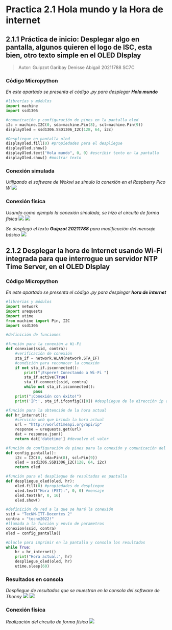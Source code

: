 # Practica 2.1 Hola mundo y la Hora de internet

## 2.1.1 Práctica de inicio: Desplegar algo en pantalla, algunos quieren el logo de ISC, esta bien, otro texto simple en el OLED DIsplay
>Autor: Guipzot Garibay Denisse Abigail 20211788 SC7C
 
### Código Micropython
_En este apartado se presenta el código .py para desplegar **Hola mundo**_
```python
#librerías y módulos
import machine
import ssd1306

#comunicación y configuración de pines en la pantalla oled
i2c = machine.I2C(0, sda=machine.Pin(8), scl=machine.Pin(9))
displayOled = ssd1306.SSD1306_I2C(128, 64, i2c)

#Despliegue en pantalla oled
displayOled.fill(0) #propiedades para el despliegue
displayOled.show()
displayOled.text("Hola mundo", 0, 0) #escribir texto en la pantalla
displayOled.show() #mostrar texto
```

### Conexión simulada
_Utilizando el software de Wokwi se simulo la conexión en el Raspberry Pico W_
![](ConexionSimulada.png)

### Conexión física
_Usando como ejemplo la conexión simulada, se hizo el circuito de forma física_ 
![](ConexionFisica.png)
![](HolaM.png)

_Se desplegó el texto **Guipzot 20211788** para modificación del mensaje básico_
![](MensajeOled.png)

## 2.1.2 Desplegar la hora de Internet usando Wi-Fi integrada para que interrogue un servidor NTP Time Server, en el OLED DIsplay
### Código Micropython
_En este apartado se presenta el código .py para desplegar **hora de internet**_
```python
#librerias y módulos
import network
import urequests
import utime
from machine import Pin, I2C
import ssd1306

#definición de funciones

#función para la conexión a Wi-Fi
def conexion(ssid, contra):
    #verificación de conexión
    sta_if = network.WLAN(network.STA_IF)
    #condición para reconocer la conexión
    if not sta_if.isconnected():
        print("¡Espere! Conectando a Wi-Fi ")
        sta_if.active(True)
        sta_if.connect(ssid, contra)
        while not sta_if.isconnected():
            pass
    print("¡Conexión con éxito!")
    print('IP:', sta_if.ifconfig()[0]) #despliegue de la dirección ip asignada

#función para la obtención de la hora actual
def hr_internet():
    #servicio web que brinda la hora actual
    url = "http://worldtimeapi.org/api/ip" 
    response = urequests.get(url)
    dat = response.json()
    return dat['datetime'] #devuelve el valor

#función de configuración de pines para la conexión y comunicación del oled
def config_pantalla():    
    i2c = I2C(0, sda=Pin(8), scl=Pin(9)) 
    oled = ssd1306.SSD1306_I2C(128, 64, i2c)
    return oled

#función para el despliegue de resultados en pantalla
def despliegue_oled(oled, hr):
    oled.fill(0) #propiedades de despliegue
    oled.text("Hora (PST):", 0, 0) #mensaje
    oled.text(hr, 0, 16)
    oled.show()

#definición de red a la que se hará la conexión
ssid = "TecNM-ITT-Docentes 2"
contra = "tecnm2022!"
#llamada a la función y envío de parametros
conexion(ssid, contra) 
oled = config_pantalla()

#blucle para imprimir en la pantalla y consola los resultados
while True:
    hr = hr_internet()
    print("Hora actual:", hr)
    despliegue_oled(oled, hr)
    utime.sleep(60)
```
### Resultados en consola
_Despliegue de resultados que se muestran en la consola del software de Thonny_
![](consolamsj.png)
![](DespliegueConsola.png)

### Conexión física
_Realización del circuito de forma física_ 
![](ConexionFisHora.png)

